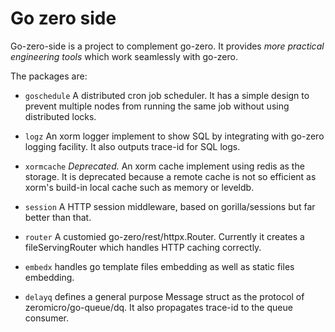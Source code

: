 # Go zero side

Go-zero-side is a project to complement go-zero. It provides *more practical engineering tools* which work seamlessly with go-zero.

The packages are:

* `goschedule` A distributed cron job scheduler. It has a simple design to prevent multiple nodes from running the same job without using distributed locks.

* `logz` An xorm logger implement to show SQL by integrating with go-zero logging facility. It also outputs trace-id for SQL logs.

* `xormcache` *Deprecated.* An xorm cache implement using redis as the storage. It is deprecated because a remote cache is not so efficient as xorm's build-in local cache such as memory or leveldb.

* `session` A HTTP session middleware, based on gorilla/sessions but far better than that.

* `router` A customied go-zero/rest/httpx.Router. Currently it creates a fileServingRouter which handles HTTP caching correctly.

* `embedx` handles go template files embedding as well as static files embedding.

* `delayq` defines a general purpose Message struct as the protocol of zeromicro/go-queue/dq. It also propagates trace-id to the queue consumer.
